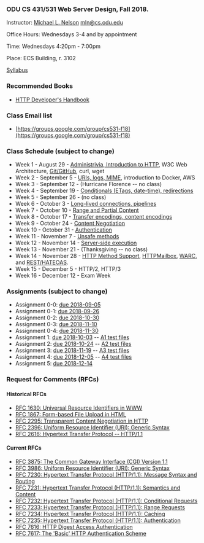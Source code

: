 ### ODU CS 431/531 Web Server Design, Fall 2018.
Instructor: [Michael L. Nelson](http://www.cs.odu.edu/~mln/) <mln@cs.odu.edu> 

Office Hours: Wednesdays 3-4 and by appointment

Time: Wednesdays 4:20pm - 7:00pm

Place: ECS Building, r. 3102

[Syllabus](https://raw.githubusercontent.com/phonedude/cs531-f18/master/syllabus.txt)

### Recommended Books
* [HTTP Developer's Handbook](https://www.amazon.com/HTTP-Developers-Handbook-Chris-Shiflett/dp/0672324547) 

### Class Email list
* [https://groups.google.com/group/cs531-f18](https://groups.google.com/group/cs531-f18)

### Class Schedule (subject to change)
* Week 1 - August 29 - [Administrivia, Introduction to HTTP](https://raw.githubusercontent.com/phonedude/cs531-f18/master/slides/week-01-admin-http.ppt), W3C Web Architecture, [Git/GitHub](https://raw.githubusercontent.com/phonedude/cs531-f18/master/slides/week-01-github.pptx), curl, wget
* Week 2 - September 5 - [URIs, logs, MIME](https://raw.githubusercontent.com/phonedude/cs531-f18/master/slides/week-02-uris-mime.ppt), introduction to Docker, AWS
* Week 3 - September 12 - (Hurricane Florence -- no class)
* Week 4 - September 19 - [Conditionals (ETags, date-time), redirections](https://raw.githubusercontent.com/phonedude/cs531-f18/master/slides/week-04-conditionals-redirections.pptx)
* Week 5 - September 26 - (no class)
* Week 6 - October 3 - [Long-lived connections, pipelines](https://raw.githubusercontent.com/phonedude/cs531-f18/master/slides/week-05-long-lived-connections-pipelines.ppt)
* Week 7 - October 10 - [Range and Partial Content](https://raw.githubusercontent.com/phonedude/cs531-f18/master/slides/week-07-range-partial-content.ppt)
* Week 8 - October 17 - [Transfer encodings, content encodings](https://raw.githubusercontent.com/phonedude/cs531-f18/master/slides/week-08-transfer-content-encodings.ppt)
* Week 9 - October 24 - [Content Negotiation](https://raw.githubusercontent.com/phonedude/cs531-f18/master/slides/week-09-content-negotiation.ppt)
* Week 10 - October 31 - [Authentication](https://raw.githubusercontent.com/phonedude/cs531-f18/master/slides/week-10-authentication.ppt)
* Week 11 - November 7 - [Unsafe methods](https://raw.githubusercontent.com/phonedude/cs531-f18/master/slides/week-11-unsafe-methods.ppt)
* Week 12 - November 14 - [Server-side execution](https://raw.githubusercontent.com/phonedude/cs531-f18/master/slides/week-12-server-side-execution.ppt)
* Week 13 - November 21 - (Thanksgiving -- no class)
* Week 14 - November 28 - [HTTP Method Support](http://ws-dl.blogspot.com/2014/05/2014-05-08-support-for-various-http.html), [HTTPMailbox](http://ws-dl.blogspot.com/2013/09/2013-09-09-ms-thesis-http-mailbox.html), [WARC](https://iipc.github.io/warc-specifications/), and [REST/HATEOAS](http://ws-dl.blogspot.com/2013/11/2013-11-19-rest-hateoas-and-follow-your.html).
* Week 15 - December 5 - HTTP/2, HTTP/3
* Week 16 - December 12 - Exam Week

### Assignments (subject to change)
* Assignment 0-0: [due 2018-09-05](assignments/assignment-0-0.md)
* Assignment 0-1: [due 2018-09-26](assignments/assignment-0-1.md)
* Assignment 0-2: [due 2018-10-30](assignments/assignment-0-2.md)
* Assignment 0-3: [due 2018-11-10](assignments/assignment-0-3.md)
* Assignment 0-4: [due 2018-11-30](assignments/assignment-0-4.md)
* Assignment 1: [due 2018-10-03](assignments/assignment-1.md) -- [A1 test files](https://github.com/phonedude/cs531-f18/blob/master/www-tars/a1-test.tar.gz)
* Assignment 2: [due 2018-10-24](assignments/assignment-2.md) -- [A2 test files](https://github.com/phonedude/cs531-f18/blob/master/www-tars/a2-test.tar.gz)
* Assignment 3: [due 2018-11-19](assignments/assignment-3.md) -- [A3 test files](https://github.com/phonedude/cs531-f18/blob/master/www-tars/a3-test.tar.gz)
* Assignment 4: [due 2018-12-05](assignments/assignment-4.md) -- [A4 test files](https://github.com/phonedude/cs531-f18/blob/master/www-tars/a4-test.tar.gz)
* Assignment 5: [due 2018-12-14](assignments/assignment-5.md)

### Request for Comments (RFCs)
#### Historical RFCs
* [RFC 1630: Universal Resource Identifiers in WWW](https://tools.ietf.org/html/rfc1630)
* [RFC 1867: Form-based File Upload in HTML](https://tools.ietf.org/html/rfc1867)
* [RFC 2295: Transparent Content Negotiation in HTTP](https://tools.ietf.org/html/rfc2295)
* [RFC 2396: Uniform Resource Identifier (URI): Generic Syntax](https://tools.ietf.org/html/rfc2396)
* [RFC 2616: Hypertext Transfer Protocol -- HTTP/1.1](https://tools.ietf.org/html/rfc2616)

#### Current RFCs
* [RFC 3875: The Common Gateway Interface (CGI) Version 1.1](https://tools.ietf.org/html/rfc3875)
* [RFC 3986: Uniform Resource Identifier (URI): Generic Syntax](https://tools.ietf.org/html/rfc3986)
* [RFC 7230: Hypertext Transfer Protocol (HTTP/1.1): Message Syntax and Routing](https://tools.ietf.org/html/rfc7230)
* [RFC 7231: Hypertext Transfer Protocol (HTTP/1.1): Semantics and Content](https://tools.ietf.org/html/rfc7231)
* [RFC 7232: Hypertext Transfer Protocol (HTTP/1.1): Conditional Requests](https://tools.ietf.org/html/rfc7232)
* [RFC 7233: Hypertext Transfer Protocol (HTTP/1.1): Range Requests](https://tools.ietf.org/html/rfc7233)
* [RFC 7234: Hypertext Transfer Protocol (HTTP/1.1): Caching](https://tools.ietf.org/html/rfc7234)
* [RFC 7235: Hypertext Transfer Protocol (HTTP/1.1): Authentication](https://tools.ietf.org/html/rfc7235)
* [RFC 7616: HTTP Digest Access Authentication](https://tools.ietf.org/html/rfc7616)
* [RFC 7617: The 'Basic' HTTP Authentication Scheme](https://tools.ietf.org/html/rfc7617)
